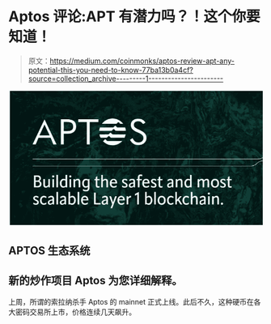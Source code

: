 # Aptos 评论:APT 有潜力吗？！这个你要知道！

> 原文：<https://medium.com/coinmonks/aptos-review-apt-any-potential-this-you-need-to-know-77ba13b0a4cf?source=collection_archive---------1----------------------->

![](img/f86fd4c7ca919b10426924f766972534.png)

## APTOS 生态系统

## 新的炒作项目 Aptos 为您详细解释。

上周，所谓的索拉纳杀手 Aptos 的 mainnet 正式上线。此后不久，这种硬币在各大密码交易所上市，价格连续几天飙升。